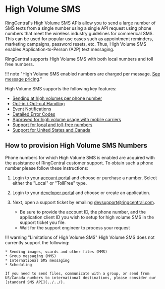 # High Volume SMS

RingCentral's High Volume SMS APIs allow you to send a large number of SMS texts from a single number using a single API request using phone numbers that meet the wireless industry guidelines for commerical SMS. This can be used for popular use cases such as appointment reminders, marketing campaigns, password resets, etc. Thus, High Volume SMS enables Application-to-Person (A2P) text messaging.

RingCentral supports High Volume SMS with both local numbers and toll free numbers.

!!! note "High Volume SMS enabled numbers are charged per message.  [See message pricing](https://developers.ringcentral.com/api-products/sms)."

High Volume SMS supports the following key features:

* [Sending at high volumes per phone number](./sending-highvolume-sms)
* [Opt-in / Opt-out Handling](./opt-out)
* [Event Notifications](./events)
* [Detailed Error Codes](./handling-errors)
* [Approved for high volume usage with mobile carriers](./toll-free-sms-vs-local-numbers/#carrier-approval)
* [Support for local and toll-free numbers](./toll-free-sms-vs-local-numbers)
* [Support for United States and Canada](./toll-free-sms-vs-local-numbers/#supported-countries)

## How to provision High Volume SMS Numbers

Phone numbers for which High Volume SMS is enabled are acquired with the assistance of RingCentral customer support. To obtain such a phone number please follow these instructions:

1. Login to your [account portal](https://service.ringcentral.com/) and choose or purchase a number. Select either the "Local" or "TollFree" type.

1. Login to your [developer portal](https://developers.ringcentral.com) and choose or create an application.

2. Next, open a support ticket by emailing [devsupport@ringcentral.com](mailto:devsupport@ringcentral.com).
   * Be sure to provide the account ID, the phone number, and the application client ID you wish to setup for high volume SMS in the support ticket you file. 
   * Wait for the support engineer to process your request

!!! warning "Limitations of High Volume SMS"
    High Volume SMS does not currently support the following:
    
    * Sending images, vcards and other files (MMS)
    * Group messaging (MMS)
    * International SMS messaging
    * Scheduling

    If you need to send files, communicate with a group, or send from US/Canada numbers to international destinations, please consider our [standard SMS API](../../).
